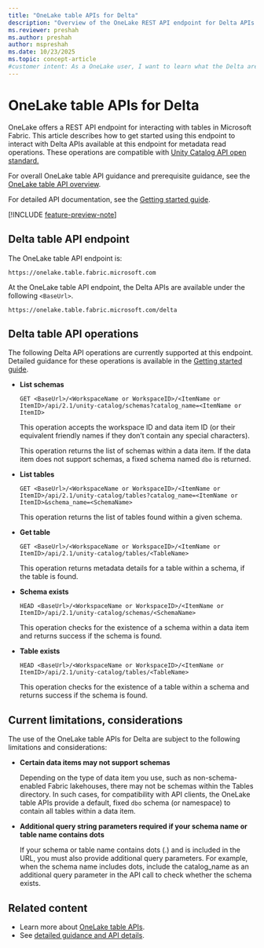 ```yaml
---
title: "OneLake table APIs for Delta"
description: "Overview of the OneLake REST API endpoint for Delta APIs in Microsoft Fabric."
ms.reviewer: preshah
ms.author: preshah
author: mspreshah
ms.date: 10/23/2025
ms.topic: concept-article
#customer intent: As a OneLake user, I want to learn what the Delta are, what operations they support, and any current limitations or considerations, so that I can understand how to interact with my Fabric data using the Delta API standard.
---
```


# OneLake table APIs for Delta

OneLake offers a REST API endpoint for interacting with tables in Microsoft Fabric. This article describes how to get started using this endpoint to interact with Delta APIs available at this endpoint for metadata read operations. These operations are compatible with [Unity Catalog API open standard.](https://github.com/unitycatalog/unitycatalog/tree/main/api)

For overall OneLake table API guidance and prerequisite guidance, see the [OneLake table API overview](./table-apis-overview.md).

For detailed API documentation, see the [Getting started guide](./delta-table-apis-getting-started.md#example-requests-and-responses). 

[!INCLUDE [feature-preview-note](../../includes/feature-preview-note.md)]

## Delta table API endpoint

The OneLake table API endpoint is:

```
https://onelake.table.fabric.microsoft.com
```

At the OneLake table API endpoint, the Delta APIs are available under the following `<BaseUrl>`. 

```
https://onelake.table.fabric.microsoft.com/delta
```

## Delta table API operations

The following Delta API operations are currently supported at this endpoint. Detailed guidance for these operations is available in the [Getting started guide](./delta-table-apis-getting-started.md#example-requests-and-responses).

- **List schemas**
    
    `GET <BaseUrl>/<WorkspaceName or WorkspaceID>/<ItemName or ItemID>/api/2.1/unity-catalog/schemas?catalog_name=<ItemName or ItemID>`

    This operation accepts the workspace ID and data item ID (or their equivalent friendly names if they don’t contain any special characters). 
    
    This operation returns the list of schemas within a data item. If the data item does not support schemas, a fixed schema named `dbo` is returned.

- **List tables**

    `GET <BaseUrl>/<WorkspaceName or WorkspaceID>/<ItemName or ItemID>/api/2.1/unity-catalog/tables?catalog_name=<ItemName or ItemID>&schema_name=<SchemaName>`

    This operation returns the list of tables found within a given schema.

- **Get table**

    `GET <BaseUrl>/<WorkspaceName or WorkspaceID>/<ItemName or ItemID>/api/2.1/unity-catalog/tables/<TableName>`

    This operation returns metadata details for a table within a schema, if the table is found.

- **Schema exists**

    `HEAD <BaseUrl>/<WorkspaceName or WorkspaceID>/<ItemName or ItemID>/api/2.1/unity-catalog/schemas/<SchemaName>`

    This operation checks for the existence of a schema within a data item and returns success if the schema is found.

- **Table exists**

    `HEAD <BaseUrl>/<WorkspaceName or WorkspaceID>/<ItemName or ItemID>/api/2.1/unity-catalog/tables/<TableName>`

    This operation checks for the existence of a table within a schema and returns success if the schema is found.

## Current limitations, considerations

The use of the OneLake table APIs for Delta are subject to the following limitations and considerations:

- **Certain data items may not support schemas**

    Depending on the type of data item you use, such as non-schema-enabled Fabric lakehouses, there may not be schemas within the Tables directory. In such cases, for compatibility with API clients, the OneLake table APIs provide a default, fixed `dbo` schema (or namespace) to contain all tables within a data item.

- **Additional query string parameters required if your schema name or table name contains dots**

    If your schema or table name contains dots (.) and is included in the URL, you must also provide additional query parameters. For example, when the schema name includes dots, include the catalog_name as an additional query parameter in the API call to check whether the schema exists.

## Related content

- Learn more about [OneLake table APIs](./table-apis-overview.md).
- See [detailed guidance and API details](./delta-table-apis-getting-started.md).

